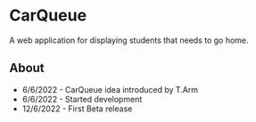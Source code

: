 # CarQueue

A web application for displaying students that needs to go home.


## About

- 6/6/2022 - CarQueue idea introduced by T.Arm
- 6/6/2022 - Started development
- 12/6/2022 - First Beta release